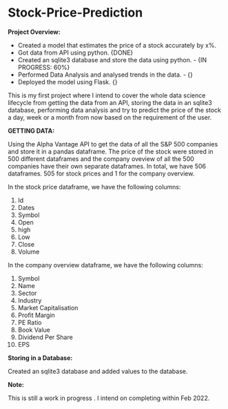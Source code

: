 # Stock-Price-Prediction

**Project Overview:**

* Created a model that estimates the price of a stock accurately by x%.
* Got data from API using python. {DONE}
* Created an sqlite3 database and store the data using python. - {IN PROGRESS: 60%}
* Performed Data Analysis and analysed trends in the data. - {}
* Deployed the model using Flask. {}


This is my first project where I intend to cover the whole data science lifecycle from getting the data from an API, storing the data in an sqlite3 database, performing data analysis and try to predict the price of the stock a day, week or a month from now based on the requirement of the user.

**GETTING DATA:**

Using the Alpha Vantage API to get the data of all the S&P 500 companies and store it in a pandas dataframe. The price of the stock were stored in 500 different dataframes and the company oveview of all the 500 companies have their own separate dataframes. In total, we have 506 dataframes. 505 for stock prices and 1 for the company overview.

In the stock price dataframe, we have the following columns:
1. Id
2. Dates
3. Symbol
4. Open
5. high
6. Low
7. Close 
8. Volume

In the company overview dataframe, we have the following columns:
1. Symbol
2. Name
3. Sector
4. Industry
5. Market Capitalisation
6. Profit Margin
7. PE Ratio
8. Book Value
9. Dividend Per Share
10. EPS

**Storing in a Database:**

Created an sqlite3 database and added values to the database.





**Note:**

This is still a work in progress . I intend on completing within Feb 2022.
